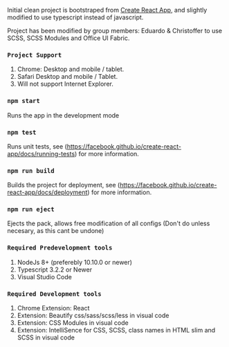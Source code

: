 Initial clean project is bootstraped from [Create React App](https://github.com/facebook/create-react-app), and slightly modified to use typescript instead of javascript.

Project has been modified by group members: Eduardo & Christoffer to use SCSS, SCSS Modules and Office UI Fabric.
### `Project Support`
1. Chrome: Desktop and mobile / tablet.
2. Safari Desktop and mobile / Tablet.
3. Will not support Internet Explorer.

### `npm start`
Runs the app in the development mode

### `npm test`
Runs unit tests, see (https://facebook.github.io/create-react-app/docs/running-tests) for more information.

### `npm run build`
Builds the project for deployment, see (https://facebook.github.io/create-react-app/docs/deployment) for more information.

### `npm run eject`
Ejects the pack, allows free modification of all configs (Don't do unless necesary, as this cant be undone)

### `Required Predevelopment tools`
1. NodeJs 8+ (preferebly 10.10.0 or newer)
2. Typescript 3.2.2 or Newer
3. Visual Studio Code

### `Required Development tools`
1. Chrome Extension: React
2. Extension: Beautify css/sass/scss/less in visual code
3. Extension: CSS Modules in visual code
4. Extension: IntelliSence for CSS, SCSS, class names in HTML slim and SCSS in visual code

